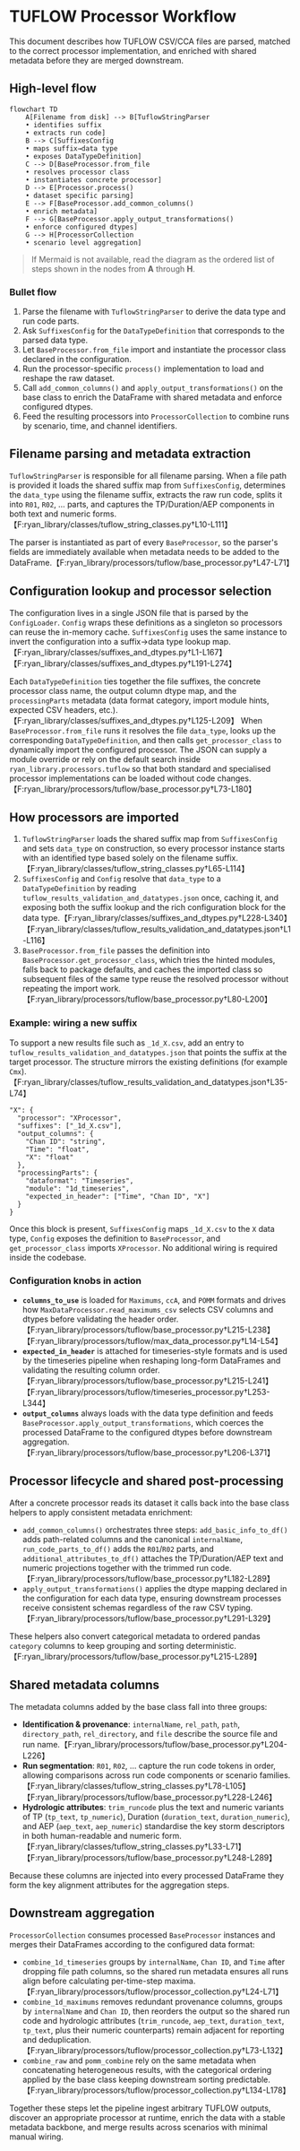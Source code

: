 # TUFLOW Processor Workflow

This document describes how TUFLOW CSV/CCA files are parsed, matched to the
correct processor implementation, and enriched with shared metadata before they
are merged downstream.

## High-level flow

```mermaid
flowchart TD
    A[Filename from disk] --> B[TuflowStringParser
    • identifies suffix
    • extracts run code]
    B --> C[SuffixesConfig
    • maps suffix→data type
    • exposes DataTypeDefinition]
    C --> D[BaseProcessor.from_file
    • resolves processor class
    • instantiates concrete processor]
    D --> E[Processor.process()
    • dataset specific parsing]
    E --> F[BaseProcessor.add_common_columns()
    • enrich metadata]
    F --> G[BaseProcessor.apply_output_transformations()
    • enforce configured dtypes]
    G --> H[ProcessorCollection
    • scenario level aggregation]
```

> If Mermaid is not available, read the diagram as the ordered list of steps
> shown in the nodes from **A** through **H**.

### Bullet flow

1. Parse the filename with `TuflowStringParser` to derive the data type and run
   code parts.
2. Ask `SuffixesConfig` for the `DataTypeDefinition` that corresponds to the
   parsed data type.
3. Let `BaseProcessor.from_file` import and instantiate the processor class
   declared in the configuration.
4. Run the processor-specific `process()` implementation to load and reshape the
   raw dataset.
5. Call `add_common_columns()` and `apply_output_transformations()` on the base
   class to enrich the DataFrame with shared metadata and enforce configured
   dtypes.
6. Feed the resulting processors into `ProcessorCollection` to combine runs by
   scenario, time, and channel identifiers.

## Filename parsing and metadata extraction

`TuflowStringParser` is responsible for all filename parsing. When a file path is
provided it loads the shared suffix map from `SuffixesConfig`, determines the
`data_type` using the filename suffix, extracts the raw run code, splits it into
`R01`, `R02`, … parts, and captures the TP/Duration/AEP components in both text
and numeric forms.【F:ryan_library/classes/tuflow_string_classes.py†L10-L111】

The parser is instantiated as part of every `BaseProcessor`, so the parser's
fields are immediately available when metadata needs to be added to the DataFrame.【F:ryan_library/processors/tuflow/base_processor.py†L47-L71】

## Configuration lookup and processor selection

The configuration lives in a single JSON file that is parsed by the
`ConfigLoader`. `Config` wraps these definitions as a singleton so processors can
reuse the in-memory cache. `SuffixesConfig` uses the same instance to invert the
configuration into a suffix→data type lookup map.【F:ryan_library/classes/suffixes_and_dtypes.py†L1-L167】【F:ryan_library/classes/suffixes_and_dtypes.py†L191-L274】

Each `DataTypeDefinition` ties together the file suffixes, the concrete
processor class name, the output column dtype map, and the `processingParts`
metadata (data format category, import module hints, expected CSV headers, etc.).【F:ryan_library/classes/suffixes_and_dtypes.py†L125-L209】  When
`BaseProcessor.from_file` runs it resolves the file `data_type`, looks up the
corresponding `DataTypeDefinition`, and then calls
`get_processor_class` to dynamically import the configured processor. The JSON
can supply a module override or rely on the default search inside
`ryan_library.processors.tuflow` so that both standard and specialised processor
implementations can be loaded without code changes.【F:ryan_library/processors/tuflow/base_processor.py†L73-L180】

## How processors are imported

1. `TuflowStringParser` loads the shared suffix map from `SuffixesConfig` and
   sets `data_type` on construction, so every processor instance starts with an
   identified type based solely on the filename suffix.【F:ryan_library/classes/tuflow_string_classes.py†L65-L114】
2. `SuffixesConfig` and `Config` resolve that `data_type` to a
   `DataTypeDefinition` by reading `tuflow_results_validation_and_datatypes.json`
   once, caching it, and exposing both the suffix lookup and the rich
   configuration block for the data type.【F:ryan_library/classes/suffixes_and_dtypes.py†L228-L340】【F:ryan_library/classes/tuflow_results_validation_and_datatypes.json†L1-L116】
3. `BaseProcessor.from_file` passes the definition into
   `BaseProcessor.get_processor_class`, which tries the hinted modules, falls
   back to package defaults, and caches the imported class so subsequent files of
   the same type reuse the resolved processor without repeating the import
   work.【F:ryan_library/processors/tuflow/base_processor.py†L80-L200】

### Example: wiring a new suffix

To support a new results file such as `_1d_X.csv`, add an entry to
`tuflow_results_validation_and_datatypes.json` that points the suffix at the
target processor. The structure mirrors the existing definitions (for example
`Cmx`).【F:ryan_library/classes/tuflow_results_validation_and_datatypes.json†L35-L74】

```jsonc
"X": {
  "processor": "XProcessor",
  "suffixes": ["_1d_X.csv"],
  "output_columns": {
    "Chan ID": "string",
    "Time": "float",
    "X": "float"
  },
  "processingParts": {
    "dataformat": "Timeseries",
    "module": "1d_timeseries",
    "expected_in_header": ["Time", "Chan ID", "X"]
  }
}
```

Once this block is present, `SuffixesConfig` maps `_1d_X.csv` to the `X` data
type, `Config` exposes the definition to `BaseProcessor`, and
`get_processor_class` imports `XProcessor`. No additional wiring is required
inside the codebase.

### Configuration knobs in action

- **`columns_to_use`** is loaded for `Maximums`, `ccA`, and `POMM` formats and
  drives how `MaxDataProcessor.read_maximums_csv` selects CSV columns and dtypes
  before validating the header order.【F:ryan_library/processors/tuflow/base_processor.py†L215-L238】【F:ryan_library/processors/tuflow/max_data_processor.py†L14-L54】
- **`expected_in_header`** is attached for timeseries-style formats and is used
  by the timeseries pipeline when reshaping long-form DataFrames and validating
  the resulting column order.【F:ryan_library/processors/tuflow/base_processor.py†L215-L241】【F:ryan_library/processors/tuflow/timeseries_processor.py†L253-L344】
- **`output_columns`** always loads with the data type definition and feeds
  `BaseProcessor.apply_output_transformations`, which coerces the processed
  DataFrame to the configured dtypes before downstream aggregation.【F:ryan_library/processors/tuflow/base_processor.py†L206-L371】

## Processor lifecycle and shared post-processing

After a concrete processor reads its dataset it calls back into the base class
helpers to apply consistent metadata enrichment:

- `add_common_columns()` orchestrates three steps: `add_basic_info_to_df()`
  adds path-related columns and the canonical `internalName`,
  `run_code_parts_to_df()` adds the `R01`/`R02` parts, and
  `additional_attributes_to_df()` attaches the TP/Duration/AEP text and numeric
  projections together with the trimmed run code.【F:ryan_library/processors/tuflow/base_processor.py†L182-L289】
- `apply_output_transformations()` applies the dtype mapping declared in the
  configuration for each data type, ensuring downstream processes receive
  consistent schemas regardless of the raw CSV typing.【F:ryan_library/processors/tuflow/base_processor.py†L291-L329】

These helpers also convert categorical metadata to ordered pandas `category`
columns to keep grouping and sorting deterministic.【F:ryan_library/processors/tuflow/base_processor.py†L215-L289】

## Shared metadata columns

The metadata columns added by the base class fall into three groups:

- **Identification & provenance**: `internalName`, `rel_path`, `path`,
  `directory_path`, `rel_directory`, and `file` describe the source file and
  run name.【F:ryan_library/processors/tuflow/base_processor.py†L204-L226】
- **Run segmentation**: `R01`, `R02`, … capture the run code tokens in
  order, allowing comparisons across run code components or scenario families.【F:ryan_library/classes/tuflow_string_classes.py†L78-L105】【F:ryan_library/processors/tuflow/base_processor.py†L228-L246】
- **Hydrologic attributes**: `trim_runcode` plus the text and numeric variants
  of TP (`tp_text`, `tp_numeric`), Duration (`duration_text`,
  `duration_numeric`), and AEP (`aep_text`, `aep_numeric`) standardise the key
  storm descriptors in both human-readable and numeric form.【F:ryan_library/classes/tuflow_string_classes.py†L33-L71】【F:ryan_library/processors/tuflow/base_processor.py†L248-L289】

Because these columns are injected into every processed DataFrame they form the
key alignment attributes for the aggregation steps.

## Downstream aggregation

`ProcessorCollection` consumes processed `BaseProcessor` instances and merges
their DataFrames according to the configured data format:

- `combine_1d_timeseries` groups by `internalName`, `Chan ID`, and `Time` after
  dropping file path columns, so the shared run metadata ensures all runs align
  before calculating per-time-step maxima.【F:ryan_library/processors/tuflow/processor_collection.py†L24-L71】
- `combine_1d_maximums` removes redundant provenance columns, groups by
  `internalName` and `Chan ID`, then reorders the output so the shared run code
  and hydrologic attributes (`trim_runcode`, `aep_text`, `duration_text`,
  `tp_text`, plus their numeric counterparts) remain adjacent for reporting and
  deduplication.【F:ryan_library/processors/tuflow/processor_collection.py†L73-L132】
- `combine_raw` and `pomm_combine` rely on the same metadata when concatenating
  heterogeneous results, with the categorical ordering applied by the base class
  keeping downstream sorting predictable.【F:ryan_library/processors/tuflow/processor_collection.py†L134-L178】

Together these steps let the pipeline ingest arbitrary TUFLOW outputs, discover
an appropriate processor at runtime, enrich the data with a stable metadata
backbone, and merge results across scenarios with minimal manual wiring.
